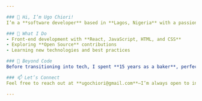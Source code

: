 ```yaml
---

### 👋 Hi, I’m Ugo Chiori!  
I’m a **software developer** based in **Lagos, Nigeria** with a passion for building great user experiences. My journey into tech began in **April 2022** when I started learning **front-end development**, and since then, I’ve been all in—taking on diverse projects, solving real-world problems, and continuously expanding my skill set.  

### 🌟 What I Do  
- Front-end development with **React, JavaScript, HTML, and CSS**  
- Exploring **Open Source** contributions  
- Learning new technologies and best practices  

### 🎯 Beyond Code  
Before transitioning into tech, I spent **15 years as a baker**, perfecting recipes and delivering excellence—skills that translate well into software development: precision, creativity, and problem-solving. Outside of coding, you’ll find me **bowling, working out, or enjoying a great cup of coffee**.  

### 📫 Let’s Connect  
Feel free to reach out at **ugochiori@gmail.com**—I’m always open to interesting conversations and collaborations!  

---
```




<!---
UgoChiori/UgoChiori is a ✨ special ✨ repository because its `README.md` (this file) appears on your GitHub profile.
You can click the Preview link to take a look at your changes.
--->

